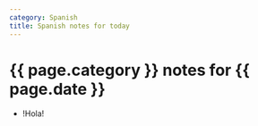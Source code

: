 ```yaml
---
category: Spanish
title: Spanish notes for today
---
```


# {{ page.category }} notes for {{ page.date }}

- !Hola!
